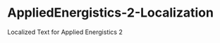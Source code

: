 AppliedEnergistics-2-Localization
=================================

Localized Text for Applied Energistics 2
